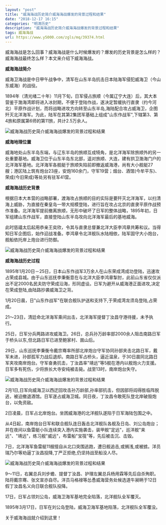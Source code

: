```yaml
---
layout: "post"
title: "威海海战历史简介威海海战爆发的背景过程和结果"
date: "2018-12-17 16:15"
categories: "明清历史"
description: "威海海战历史简介威海海战爆发的背景过程和结果"
tags: 威海海战
url: https://www.y5000.com/zgls/mq/39374.html
---
```






威海海战是怎么回事？威海海战是什么时候爆发的？爆发的历史背景是怎么样的？威海海战最终怎么样？本文来介绍下威海海战。

 **威海海战简介**

威海卫海战是中日甲午战争中，清军在山东半岛抗击日本陆海军侵犯威海卫（今山东威海）的战役。

1894年（清光绪二十年）11月下旬，日军侵占旅顺（今属辽宁大连）后，其大本营鉴于渤海湾即将进入冰封期，不便于登陆作战，遂决定暂缓执行直隶（约今河北）平原作战计划，而将战略进攻方向转至山东半岛,海陆配合攻占威海卫，企图歼灭北洋海军。为此，陆军在其第2集团军基础上组成"山东作战军",下辖第3、第4旅和原属第6师的第11旅，共计2.5万余人。

![威海海战历史简介威海海战爆发的背景过程和结果](https://img.y5000.com/uploads/allimg/181227/b296a578a926455c604d9bc9471a7a4d.jpg)

 **威海地理位置**  

威海地处山东半岛东端，与辽东半岛的旅顺互成犄角，是北洋海军除旅顺外的另一处重要基地。威海卫位于山东半岛东北部，遥对旅顺、大连，建有拱卫渤海门户的北洋海军基地。北洋海军各舰艇于旅顺失陷前即撤返威海港，尚有大小舰艇27艘；港区陆上筑有炮台23座，安炮160余门，守军19营；烟台、酒馆(今牟平东)、荣成(今旧荣成)等处另有驻军41营。

 **威海海战历史背景**

根据日本大本营的战略部署，渡海攻占旅顺的目的实际是要歼灭北洋海军，以扫清海上威胁，为直接在秦皇岛一带大规模登陆，进行旨在攻占北京的直隶平原作战预作准备。北洋海军提前撤离旅顺，无形中破坏了日军的整体战略，1895年初，日军组建山东作战军，直接登陆山东半岛攻向北洋海军最后的基地威海。

此时慈禧太后起用恭亲王奕欣，令其与直隶总督兼北洋大臣李鸿章共筹和议。当得知日军企图后，始作迎战准备。李鸿章令北洋舰队水陆相依，陆军固守大小炮台，舰船依托岸上炮台进行防御。

![威海海战历史简介威海海战爆发的背景过程和结果](https://img.y5000.com/uploads/allimg/181227/2285ef8ed1c804d174adb3b6f01e37cd.jpg)

 **威海海战历史过程**  

1895年1月20日－25日，日本山东作战军3万余人在山东荣成湾成功登陆，迅速攻占荣成县城。由于山东巡抚李秉衡意在与北洋大臣李鸿章掣肘，此前山东省仅仅派出不足2000名民夫防守荣成沿海，形同虚设。日军为避开从威海港正面进攻,决定在荣成登陆,由陆路抄袭威海卫之背。

1月20日晨，日"山东作战军"在联合舰队护送和支持下,于荣成湾龙须岛登陆,占荣成。

21～23日，清廷命北洋海军乘间出击，北洋海军提督丁汝昌守港待援，未予执行。

25日，日军分兵两路进攻威海卫。26日，总兵孙万龄率部2000余人阻击南路日军于桥头以东,但北路日军已进至鲍家村、崮山后。

29日，山东巡抚李秉衡令戴宗骞率所部北岸炮台守军协同孙部夹击北路日军，戴军未进，孙部孤军力战后退却。南路日军占桥头，逼近温泉，于30日晨同北路日军夹攻南岸炮台。守军奋勇抗击，丁汝昌率"靖远"等5舰在港内以舰炮火力支援。日军多有死伤，少将旅长大寺安纯被击毙。战至13时，南岸炮台失守。

![威海海战历史简介威海海战爆发的背景过程和结果](https://img.y5000.com/uploads/allimg/181227/263b560a6e58a19a06962f40e21dfb7d.jpg)

2月1日,日军向威海卫以西迂回攻击孙万龄部,孙率部抗击，但因部将阎得胜临阵脱逃，被迫撤退酒馆。日军遂占威海卫城。同日夜，丁汝昌令敢死队登北岸破毁炮台，以免资敌。

2日凌晨，日军占北岸炮台。坐困威海港的北洋舰队遂陷于日军海陆包围之中。

从4日起，南岸炮台日军和联合舰队连日轰击北洋舰队各舰及日岛、刘公岛炮台；并在夜间以鱼雷艇小队连续突入港内实施袭击，装甲舰"定远"，巡洋舰"来远"、"靖远"，练习舰"威远"，布雷船"宝筏"等，先后被击沉、击毁。

7日，北洋海军鱼雷艇11艘擅自从北口突围逃跑，遭日舰追击,或搁浅,或被掳。洋员瑞乃尔等劝逼丁汝昌投降,丁严正拒绝,仍坚持战至船没人尽。

![威海海战历史简介威海海战爆发的背景过程和结果](https://img.y5000.com/uploads/allimg/181227/dbb615781a19484f099de5263a457021.jpg)

9～11日，右翼总兵刘步蟾、提督丁汝昌、护理左翼总兵杨用霖等先后自杀殉职。陆将戴宗骞、张文宣亦自尽。洋员马格禄等怂恿威海营务处候选道牛昶昞于12日假丁汝昌名义向日联合舰队投降。

17日，日军占领刘公岛，威海卫海军基地完全陷落，北洋舰队全军覆灭。

1895年3月17日，日军在刘公岛登陆，威海卫海军基地陷落，北洋舰队全军覆没。

关于威海海战就介绍到这里！
